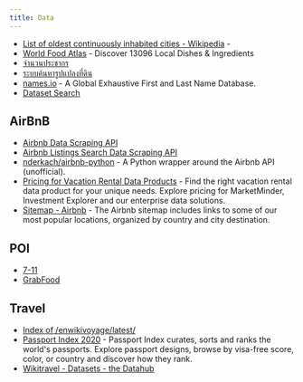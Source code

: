 ```yaml
---
title: Data
---
```


- [List of oldest continuously inhabited cities - Wikipedia](https://en.wikipedia.org/wiki/List_of_oldest_continuously_inhabited_cities) -
- [World Food Atlas](https://www.tasteatlas.com/search) - Discover 13096 Local Dishes & Ingredients
- [จำนวนประชากร](https://stat.bora.dopa.go.th/new_stat/webPage/statByYear.php)
- [ระบบค้นหารูปแปลงที่ดิน](http://dolwms.dol.go.th/tvwebp/)
- [names.io](https://github.com/Debdut/names.io) - A Global Exhaustive First and Last Name Database.
- [Dataset Search](https://datasetsearch.research.google.com/)

## AirBnB
- [Airbnb Data Scraping API](https://www.airbnb.com/sitemaps/v2)
- [Airbnb Listings Search Data Scraping API](https://www.airbnb.com/sitemaps/v2)
- [nderkach/airbnb-python](https://www.airbnb.com/sitemaps/v2) - A Python wrapper around the Airbnb API (unofficial).
- [Pricing for Vacation Rental Data Products](https://www.airbnb.com/sitemaps/v2) - Find the right vacation rental data product for your unique needs. Explore pricing for MarketMinder, Investment Explorer and our enterprise data solutions.
- [Sitemap - Airbnb](https://www.airbnb.com/sitemaps/v2) - The Airbnb sitemap includes links to some of our most popular locations, organized by country and city destination.

## POI
- [7-11](https://www.7eleven.co.th/find-store)
- [GrabFood](https://food.grab.com/th/th/)

## Travel
- [Index of /enwikivoyage/latest/](https://dumps.wikimedia.org/enwikivoyage/latest/)
- [Passport Index 2020](https://www.passportindex.org/) - Passport Index curates, sorts and ranks the world's passports. Explore passport designs, browse by visa-free score, color, or country and discover how they rank.
- [Wikitravel - Datasets - the Datahub](https://old.datahub.io/dataset/wikitravel)
